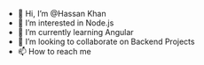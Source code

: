 - 👋 Hi, I’m @Hassan Khan
- 👀 I’m interested in Node.js
- 🌱 I’m currently learning Angular
- 💞️ I’m looking to collaborate on Backend Projects
- 📫 How to reach me 

<!---
Hassan-ctgti/Hassan-ctgti is a ✨ special ✨ repository because its `README.md` (this file) appears on your GitHub profile.
You can click the Preview link to take a look at your changes.
--->
